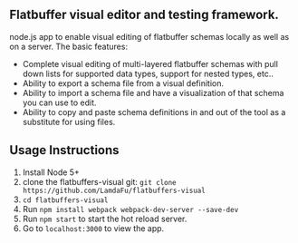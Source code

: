 ## Flatbuffer visual editor and testing framework.  

node.js app to enable visual editing of flatbuffer schemas locally as well as on a server. The basic features:

* Complete visual editing of multi-layered flatbuffer schemas with pull down lists for supported data types, support for nested types, etc..
* Ability to export a schema file from a visual definition.
* Ability to import a schema file and have a visualization of that schema you can use to edit.
* Ability to copy and paste schema definitions in and out of the tool as a substitute for using files.

## Usage Instructions
1. Install Node 5+
2. clone the flatbuffers-visual git: `git clone https://github.com/LamdaFu/flatbuffers-visual`
3. `cd flatbuffers-visual`
2. Run `npm install webpack webpack-dev-server --save-dev`
3. Run `npm start` to start the hot reload server.
4. Go to `localhost:3000` to view the app.
